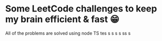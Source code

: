 # Some LeetCode challenges to keep my brain efficient & fast 😁

All of the problems are solved using node TS
tes
s
s
s
s
ss
s
